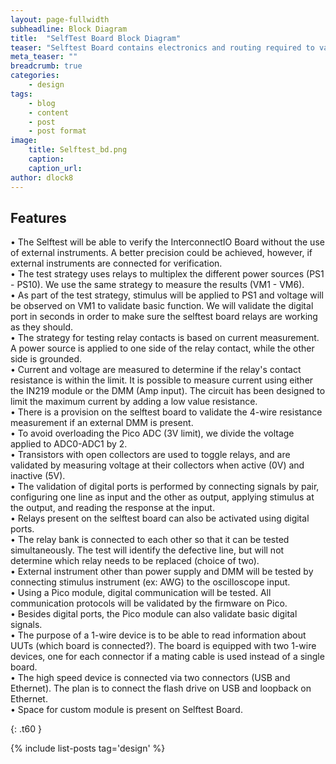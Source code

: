 ```yaml
---
layout: page-fullwidth
subheadline: Block Diagram
title:  "SelfTest Board Block Diagram"
teaser: "Selftest Board contains electronics and routing required to validate the ressources contains on the First TestStation"
meta_teaser: ""
breadcrumb: true
categories:
    - design
tags:
    - blog
    - content
    - post
    - post format
image:
    title: Selftest_bd.png
    caption: 
    caption_url: 
author: dlock8
---
```


## Features

•	 The Selftest will be able to verify the InterconnectIO Board without the use of external instruments. A better precision could be achieved, however, if external instruments are connected for verification. <br>
•	The test strategy uses relays to multiplex the different power sources (PS1 - PS10). We use the same strategy to measure the results (VM1 - VM6).<br>
•	 As part of the test strategy, stimulus will be applied to PS1 and voltage will be observed on VM1 to validate basic function. We will validate the digital port in seconds in order to make sure the selftest board relays are working as they should.<br>
•	 The strategy for testing relay contacts is based on current measurement.  A power source is applied to one side of the relay contact, while the other side is grounded.<br>
•	 Current and voltage are measured to determine if the relay's contact resistance is within the limit. It is possible to measure current using either the IN219 module or the DMM (Amp input). The circuit has been designed to limit the maximum current by adding a low value resistance.<br>
•	 There is a provision on the selftest board to validate the 4-wire resistance measurement if an external DMM is present.<br>
•	 To avoid overloading the Pico ADC (3V limit), we divide the voltage applied to ADC0-ADC1 by 2.<br>
•	 Transistors with open collectors are used to toggle relays, and are validated by measuring voltage at their collectors when active (0V) and inactive (5V).<br>
•	 The validation of digital ports is performed by connecting signals by pair, configuring one line as input and the other as output, applying stimulus at the output, and reading the response at the input.<br>
•	 Relays present on the selftest board can also be activated using digital ports.<br>
•	 The relay bank is connected to each other so that it can be tested simultaneously. The test will identify the defective line, but will not determine which relay needs to be replaced (choice of two).<br>
•	 External instrument other than power supply and DMM will be tested by connecting stimulus instrument (ex: AWG) to the oscilloscope input.<br>
•	 Using a Pico module, digital communication will be tested. All communication protocols will be validated by the firmware on Pico.<br>
•	 Besides digital ports, the Pico module can also validate basic digital signals.<br>
•	 The purpose of a 1-wire device is to be able to read information about UUTs (which board is connected?). The board is equipped with two 1-wire devices, one for each connector if a mating cable is used instead of a single board.<br>
•	 The high speed device is connected via two connectors (USB and Ethernet). The plan is to connect the flash drive on USB and loopback on Ethernet.<br>
•	 Space for custom module is present on Selftest Board.<br>


{: .t60 }

{% include list-posts tag='design' %}




